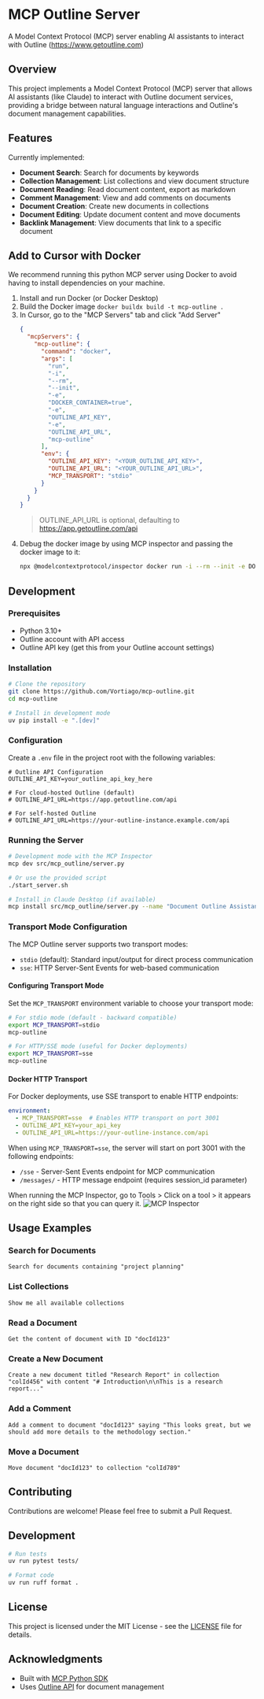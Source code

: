 # MCP Outline Server

A Model Context Protocol (MCP) server enabling AI assistants to interact with Outline (https://www.getoutline.com)

## Overview

This project implements a Model Context Protocol (MCP) server that allows AI assistants (like Claude) to interact with Outline document services, providing a bridge between natural language interactions and Outline's document management capabilities.

## Features

Currently implemented:

- **Document Search**: Search for documents by keywords
- **Collection Management**: List collections and view document structure
- **Document Reading**: Read document content, export as markdown
- **Comment Management**: View and add comments on documents
- **Document Creation**: Create new documents in collections
- **Document Editing**: Update document content and move documents
- **Backlink Management**: View documents that link to a specific document

## Add to Cursor with Docker

We recommend running this python MCP server using Docker to avoid having to install dependencies on your machine.

1. Install and run Docker (or Docker Desktop)
2. Build the Docker image `docker buildx build -t mcp-outline .`
3. In Cursor, go to the "MCP Servers" tab and click "Add Server"
   ```json
   {
     "mcpServers": {
       "mcp-outline": {
         "command": "docker",
         "args": [
           "run",
           "-i",
           "--rm",
           "--init",
           "-e",
           "DOCKER_CONTAINER=true",
           "-e",
           "OUTLINE_API_KEY",
           "-e",
           "OUTLINE_API_URL",
           "mcp-outline"
         ],
         "env": {
           "OUTLINE_API_KEY": "<YOUR_OUTLINE_API_KEY>",
           "OUTLINE_API_URL": "<YOUR_OUTLINE_API_URL>",
           "MCP_TRANSPORT": "stdio"
         }
       }
     }
   }
   ```
   > OUTLINE_API_URL is optional, defaulting to https://app.getoutline.com/api
4. Debug the docker image by using MCP inspector and passing the docker image to it:
   ```bash
   npx @modelcontextprotocol/inspector docker run -i --rm --init -e DOCKER_CONTAINER=true --env-file .env mcp-outline
   ```

## Development

### Prerequisites

- Python 3.10+
- Outline account with API access
- Outline API key (get this from your Outline account settings)

### Installation

```bash
# Clone the repository
git clone https://github.com/Vortiago/mcp-outline.git
cd mcp-outline

# Install in development mode
uv pip install -e ".[dev]"
```

### Configuration

Create a `.env` file in the project root with the following variables:

```
# Outline API Configuration
OUTLINE_API_KEY=your_outline_api_key_here

# For cloud-hosted Outline (default)
# OUTLINE_API_URL=https://app.getoutline.com/api

# For self-hosted Outline
# OUTLINE_API_URL=https://your-outline-instance.example.com/api
```

### Running the Server

```bash
# Development mode with the MCP Inspector
mcp dev src/mcp_outline/server.py

# Or use the provided script
./start_server.sh

# Install in Claude Desktop (if available)
mcp install src/mcp_outline/server.py --name "Document Outline Assistant"
```

### Transport Mode Configuration

The MCP Outline server supports two transport modes:

- `stdio` (default): Standard input/output for direct process communication
- `sse`: HTTP Server-Sent Events for web-based communication

#### Configuring Transport Mode

Set the `MCP_TRANSPORT` environment variable to choose your transport mode:

```bash
# For stdio mode (default - backward compatible)
export MCP_TRANSPORT=stdio
mcp-outline

# For HTTP/SSE mode (useful for Docker deployments)
export MCP_TRANSPORT=sse
mcp-outline
```

#### Docker HTTP Transport

For Docker deployments, use SSE transport to enable HTTP endpoints:

```yaml
environment:
  - MCP_TRANSPORT=sse  # Enables HTTP transport on port 3001
  - OUTLINE_API_KEY=your_api_key
  - OUTLINE_API_URL=https://your-outline-instance.com/api
```

When using `MCP_TRANSPORT=sse`, the server will start on port 3001 with the following endpoints:
- `/sse` - Server-Sent Events endpoint for MCP communication
- `/messages/` - HTTP message endpoint (requires session_id parameter)

When running the MCP Inspector, go to Tools > Click on a tool > it appears on the right side so that you can query it.
![MCP Inspector](./docs/mcp_inspector_guide.png)

## Usage Examples

### Search for Documents

```
Search for documents containing "project planning"
```

### List Collections

```
Show me all available collections
```

### Read a Document

```
Get the content of document with ID "docId123"
```

### Create a New Document

```
Create a new document titled "Research Report" in collection "colId456" with content "# Introduction\n\nThis is a research report..."
```

### Add a Comment

```
Add a comment to document "docId123" saying "This looks great, but we should add more details to the methodology section."
```

### Move a Document

```
Move document "docId123" to collection "colId789"
```

## Contributing

Contributions are welcome! Please feel free to submit a Pull Request.

## Development

```bash
# Run tests
uv run pytest tests/

# Format code
uv run ruff format .
```

## License

This project is licensed under the MIT License - see the [LICENSE](LICENSE) file for details.

## Acknowledgments

- Built with [MCP Python SDK](https://github.com/modelcontextprotocol/python-sdk)
- Uses [Outline API](https://getoutline.com) for document management

